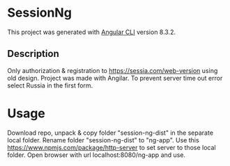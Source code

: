 # SessionNg
This project was generated with [Angular CLI](https://github.com/angular/angular-cli) version 8.3.2.

## Description
Only authorization & registration to https://sessia.com/web-version using old design. Project was made with Angilar.
To prevent server time out error select Russia in the first form.

# Usage
Download repo, unpack & copy folder "session-ng-dist" in the separate local folder. Rename folder "session-ng-dist" to "ng-app". Use this https://www.npmjs.com/package/http-server to set server to those local folder. Open browser with url localhost:8080/ng-app and use.
